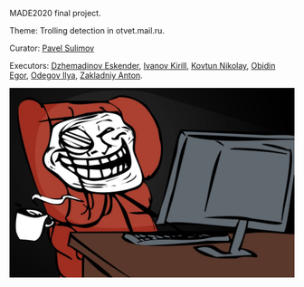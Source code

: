 MADE2020 final project.

Theme: Trolling detection in otvet.mail.ru.

Curator:
[Pavel Sulimov](https://github.com/Genius-Gerund)

Executors:
[Dzhemadinov Eskender](https://github.com/erdzhemadinov),
[Ivanov Kirill](https://github.com/scareme),
[Kovtun Nikolay](https://github.com/claus-spb),
[Obidin Egor](https://github.com/EgorOb),
[Odegov Ilya](https://github.com/iavode),
[Zakladniy Anton](https://github.com/zakladniy).

![alt text](troll.jpg)
